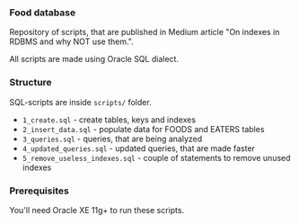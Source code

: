 ### Food database

Repository of scripts, that are published in Medium article "On indexes in RDBMS and why NOT use them.".

All scripts are made using Oracle SQL dialect.

### Structure

SQL-scripts are inside `scripts/` folder.

- `1_create.sql` - create tables, keys and indexes
- `2_insert_data.sql` - populate data for FOODS and EATERS tables
- `3_queries.sql` - queries, that are being analyzed
- `4_updated_queries.sql` - updated queries, that are made faster
- `5_remove_useless_indexes.sql` - couple of statements to remove unused indexes

### Prerequisites

You'll need Oracle XE 11g+ to run these scripts.